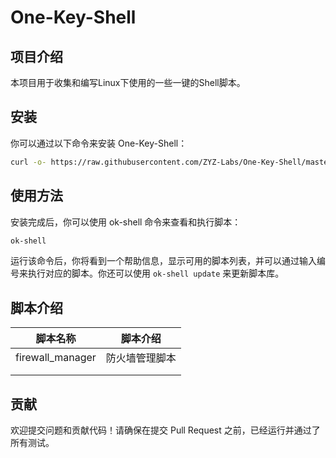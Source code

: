 # One-Key-Shell

## 项目介绍

本项目用于收集和编写Linux下使用的一些一键的Shell脚本。

## 安装

你可以通过以下命令来安装 One-Key-Shell：

```bash
curl -o- https://raw.githubusercontent.com/ZYZ-Labs/One-Key-Shell/master/install-ok-shell.sh | bash
```

## 使用方法

安装完成后，你可以使用 ok-shell 命令来查看和执行脚本：

```bash
ok-shell
```

运行该命令后，你将看到一个帮助信息，显示可用的脚本列表，并可以通过输入编号来执行对应的脚本。你还可以使用 `ok-shell update` 来更新脚本库。

## 脚本介绍

| 脚本名称         | 脚本介绍       |
| ---------------- | -------------- |
| firewall_manager | 防火墙管理脚本 |
|                  |                |
|                  |                |

## 贡献

欢迎提交问题和贡献代码！请确保在提交 Pull Request 之前，已经运行并通过了所有测试。
